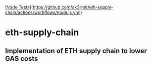 [!Node Tests](https://github.com/ak3rmit/eth-supply-chain/actions/workflows/node.js.yml/badge.svg)](https://github.com/ak3rmit/eth-supply-chain/actions/workflows/node.js.yml)
# eth-supply-chain
## Implementation of ETH supply chain to lower GAS costs
